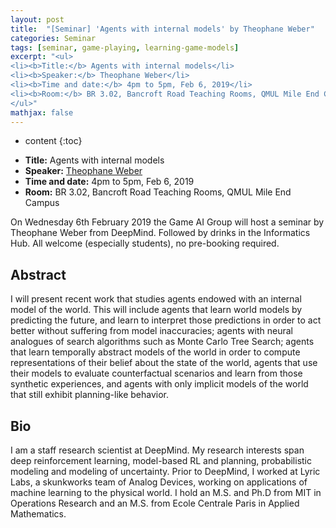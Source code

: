 ```yaml
---
layout: post
title:  "[Seminar] 'Agents with internal models' by Theophane Weber"
categories: Seminar
tags: [seminar, game-playing, learning-game-models]
excerpt: "<ul>
<li><b>Title:</b> Agents with internal models</li>
<li><b>Speaker:</b> Theophane Weber</li> 
<li><b>Time and date:</b> 4pm to 5pm, Feb 6, 2019</li>
<li><b>Room:</b> BR 3.02, Bancroft Road Teaching Rooms, QMUL Mile End Campus</li>
</ul>"
mathjax: false
---
```


* content
{:toc}

<ul>
<li><b>Title:</b> Agents with internal models</li>
<li><b>Speaker:</b> <a href="https://scholar.google.co.uk/citations?hl=en&user=LZxqcX4AAAAJ&view_op=list_works&sortby=pubdate">Theophane Weber</a></li> 
<li><b>Time and date:</b> 4pm to 5pm, Feb 6, 2019</li>
<li><b>Room:</b> BR 3.02, Bancroft Road Teaching Rooms, QMUL Mile End Campus</li>
</ul>

On Wednesday 6th February 2019 the Game AI Group will host a seminar by Theophane Weber from DeepMind. Followed by drinks in the Informatics Hub. All welcome (especially students), no pre-booking required.

## Abstract

I will present recent work that studies agents endowed with an internal model of the world. This will include agents that learn world models by predicting the future, and learn to interpret those predictions in order to act better without suffering from model inaccuracies; agents with neural analogues of search algorithms such as Monte Carlo Tree Search; agents that learn temporally abstract models of the world in order to compute representations of their belief about the state of the world, agents that use their models to evaluate counterfactual scenarios and learn from those synthetic experiences, and agents with only implicit models of the world that still exhibit planning-like behavior.

## Bio

I am a staff research scientist at DeepMind. My research interests span deep reinforcement learning, model-based RL and planning, probabilistic modeling and modeling of uncertainty. Prior to DeepMind, I worked at Lyric Labs, a skunkworks team of Analog Devices, working on applications of machine learning to the physical world. I hold an M.S. and Ph.D from MIT in Operations Research and an M.S. from Ecole Centrale Paris in Applied Mathematics.

